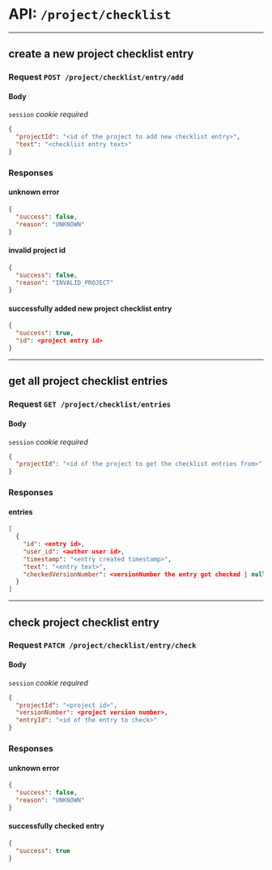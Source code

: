 # API: `/project/checklist`

---
## create a new project checklist entry

### Request `POST /project/checklist/entry/add`

#### Body

`session` _cookie required_

```json
{
  "projectId": "<id of the project to add new checklist entry>",
  "text": "<checklist entry text>"
}
```

### Responses

#### unknown error

```json
{
  "success": false,
  "reason": "UNKNOWN"
}
```

#### invalid project id

```json
{
  "success": false,
  "reason": "INVALID_PROJECT"
}
```

#### successfully added new project checklist entry

```json
{
  "success": true,
  "id": <project entry id>
}
```

---
## get all project checklist entries

### Request `GET /project/checklist/entries`

#### Body

`session` _cookie required_

```json
{
  "projectId": "<id of the project to get the checklist entries from>"
}
```

### Responses

#### entries

```json
[
  {
    "id": <entry id>,
    "user_id": <author user id>,
    "timestamp": "<entry created timestamp>",
    "text": "<entry text>",
    "checkedVersionNumber": <versionNumber the entry got checked | null if not checked>
  }
]
```

---
## check project checklist entry

### Request `PATCH /project/checklist/entry/check`

#### Body

`session` _cookie required_

```json
{
  "projectId": "<project id>",
  "versionNumber": <project version number>,
  "entryId": "<id of the entry to check>"
}
```

### Responses

#### unknown error

```json
{
  "success": false,
  "reason": "UNKNOWN"
}
```

#### successfully checked entry

```json
{
  "success": true
}
```